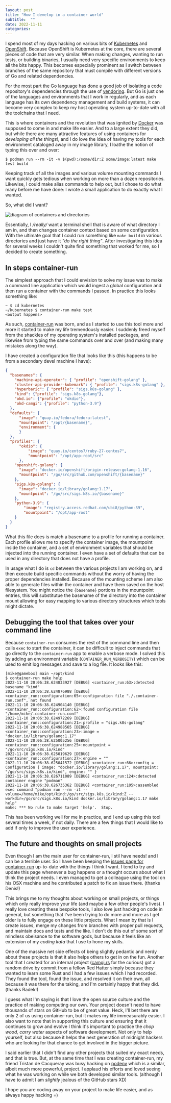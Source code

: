 ```yaml
---
layout: post
title: "How I develop in a container world"
subtitle:  ""
date: 2022-11-11
categories:
---
```


I spend most of my days hacking on various bits of [Kubernetes](https://kubernetes.io)
and [OpenShift](https://openshift/com). Because OpenShift is Kubernetes at the
core, there are several pieces of code that are very similar. When making changes,
wanting to run tests, or building binaries, I usually need very specific
environments to keep all the bits happy. This becomes especially prominent as
I switch between branches of the same repository that must compile with
different versions of Go and related dependencies.

For the most part the Go language has done a good job of isolating a code
repository's dependencies through the use of [vendoring](https://go.dev/ref/mod#vendoring).
But Go is just one of the languages and environments that I work in regularly,
and as each language has its own dependency management and build systems, it
can become very complex to keep my host operating system up-to-date with all
the toolchains that I need.

This is where containers and the revolution that was ignited by [Docker](https://docker.com)
was supposed to come in and make life easier. And to a large extent they did, but
while there are many attractive features of using containers for
_developing all the things!_, and I do love the idea of having my tools for
each environment cataloged away in my image library, I loathe the notion of
typing this over and over:

```
$ podman run --rm -it -v $(pwd):/some/dir:Z some/image:latest make test build
```

Keeping track of all the images and various volume mounting commands I want
quickly gets tedious when working on more than a dozen repositories. Likewise,
I could make alias commands to help out, but I chose to do what many before me
have done: I wrote a small application to do exactly what I wanted.

So, what did I want?

<img src="/img/container-run-1.png" class="img-responsive center-block" alt="diagram of containers and directories">

Essentially, I _/really/_ want a terminal shell that is aware of what
directory I am in, and then changes container context based on some configuration.
With the ultimate goal that I could run something like `make build` in various
directories and just have it _"do the right thing"_.  After investigating this
idea for several weeks I couldn't quite find something that worked for me, so I
decided to create something.

## In steps container-run

The simplest approach that I could envision to solve my issue was to make a
command line application which would ingest a global configuration and then
run a container with the commands I passed. In practice this looks something
like:

```shell
~ $ cd kubernetes
~/kubernetes $ container-run make test
<output happens>
```

As such, [container-run](https://gitlab.com/elmiko/container-run) was born, and
as I started to use this tool more and more it started to make my life
tremendously easier. I suddenly freed myself from the shackles of my operating
system's installed packages, and likewise from typing the same commands over
and over (and making many mistakes along the way).

I have created a configuration file that looks like this (this happens to be
from a secondary devel machine I have):

```json
{
  "basenames": {
    "machine-api-operator": { "profile": "openshift-golang" },
    "cluster-api-provider-kubemark": { "profile": "sigs.k8s-golang" },
    "hyperbaric": { "profile": "sigs.k8s-golang" },
    "kind": {"profile": "sigs.k8s-golang"},
    "okd.io": {"profile": "okdio"},
    "okd-camgi": {"profile": "python-3.9"}
  },
  "defaults": {
      "image": "quay.io/fedora/fedora:latest",
      "mountpoint": "/opt/{basename}",
      "environment": {
      }
  },
  "profiles": {
      "okdio": {
          "image": "quay.io/centos7/ruby-27-centos7",
          "mountpoint": "/opt/app-root/src"
      },
    "openshift-golang": {
      "image": "docker.io/openshift/origin-release:golang-1.16",
      "mountpoint": "/go/src/github.com/openshift/{basename}"
    },
    "sigs.k8s-golang": {
      "image": "docker.io/library/golang:1.17",
      "mountpoint": "/go/src/sigs.k8s.io/{basename}"
    },
    "python-3.9": {
        "image": "registry.access.redhat.com/ubi8/python-39",
        "mountpoint": "/opt/app-root"
    }
  }
}
```

What this file does is match a basename to a profile for running a container.
Each profile allows me to specify the container image, the mountpoint inside
the container, and a set of environment variables that should be injected into
the running container. I even have a set of defaults that can be used in any
directory that does not have a profile.

In usage what I do is `cd` between the various projects I am working on, and
then execute build specific commands without the worry of having the
proper dependencies installed. Because of the mounting scheme I am also able
to generate files within the container and have them saved on the host filesystem.
You might notice the `{basename}` portions in the mountpoint entries, this will
substitutue the basename of the directory into the container mount allowing for
easy mapping to various directory structures which tools might dictate.

## Debugging the tool that takes over your command line

Because `container-run` consumes the rest of the command line and then
calls `exec` to start the container, it can be difficult to inject commands
that go directly to the `container-run` app to enable a verbose mode. I solved
this by adding an environment variable (`CONTAINER_RUN_VERBOSITY`) which can be
used to emit log messages and save to a log file. It looks like this:

```shell
[mike@gamebox] main ~/opt/kind
$ container-run make help
2022-11-10 20:06:38.624833927 [DEBUG] <container_run:63>:detected basename "kind"
2022-11-10 20:06:38.624876988 [DEBUG] <container_run::configuration:65>:configuration file "./.container-run.conf", not found
2022-11-10 20:06:38.624904140 [DEBUG] <container_run::configuration:62>:found configuration file "/home/mike/.container-run.conf"
2022-11-10 20:06:38.624972269 [DEBUG] <container_run::configuration:21>:profile = "sigs.k8s-golang"
2022-11-10 20:06:38.624988565 [DEBUG] <container_run::configuration:23>:image = "docker.io/library/golang:1.17"
2022-11-10 20:06:38.625005256 [DEBUG] <container_run::configuration:25>:mountpoint = "/go/src/sigs.k8s.io/kind"
2022-11-10 20:06:38.625019629 [DEBUG] <container_run::configuration:27>:engine = ""
2022-11-10 20:06:38.625041572 [DEBUG] <container_run:66>:config = Configuration { image: "docker.io/library/golang:1.17", mountpoint: "/go/src/sigs.k8s.io/kind", engine: "" }
2022-11-10 20:06:38.626711089 [DEBUG] <container_run:124>:detected container engine "podman"
2022-11-10 20:06:38.626735362 [DEBUG] <container_run:105>:assembled exec command "podman run --rm -it --volume=/home/mike/opt/kind:/go/src/sigs.k8s.io/kind:Z --workdir=/go/src/sigs.k8s.io/kind docker.io/library/golang:1.17 make help"
make: *** No rule to make target 'help'.  Stop.
```

This has been working well for me in practice, and I end up using this tool
several times a week, if not daily. There are a few things that I would like
to add if only to improve the user experience.

## The future and thoughts on small projects

Even though I am the main user for container-run, I stil have needs! and I can
be a terrible user. So I have been keeping the
[issues page for container-run](https://gitlab.com/elmiko/container-run/-/issues)
up-to-date with the things I think I want. I tend to try and update this page
whenever a bug happens or a thought occurs about what I think the project needs.
I even managed to get a colleague using the tool on his OSX machine and he
contributed a patch to fix an issue there. (thanks Denis!)

This brings me to my thoughts about working on small projects, or things
which only really improve your life (and maybe a few other people's lives). I
really love creating these bespoke tools, I also love just hacking on code in
general, but something that I've been trying to do more and more as I get older
is to fully engage on these little projects. What I mean by that is I create
issues, merge my changes from branches with proper pull requests, and maintain
docs and tests and the like. I don't do this out of some sort of mindless
obeisance to the software gods, but because it feels like an extension of my
_coding kata_ that I use to hone my skills.

One of the massive net side effects of being slightly pedantic and nerdy about
these projects is that it also helps others to get in on the fun. Another tool
that I created for an internal project ([camgi.rs](https://github.com/elmiko/camgi.rs)
for the curious) got a random drive by commit from a fellow Red Hatter simply
because they wanted to learn some Rust and I had a few issues which I had
recorded. They found the tool, found the issue, and resolved it on their own,
all because it was there for the taking, and I'm certainly happy that they did. (thanks Radek!)

I guess what I'm saying is that I love the open source culture and the practice
of making computing our own. Your project doesn't need to have thousands of stars
on GitHub to be of great value. Heck, I'll bet there are only 2 of us using
container-run, but it makes my life immeasurably easier. I also want to note
that in supporting this culture and ensuring that it continues to grow and evolve
I think it's important to practice the _chop wood, carry water_ aspects of software
development. Not only to help yourself, but also because it helps the next
generation of midnight hackers who are looking for that chance to get involved
in the bigger picture.

I said earlier that I didn't find any other projects that suited my exact needs,
and that is true. But, at the same time that I was creating container-run, my
friend Tristan de Cacqueray was busy hacking on [podenv](https://github.com/podenv/podenv)
which is a similar, albeit much more powerful, project. I applaud his efforts
and loved seeing what he was working on while we both developed similar tools.
(although I have to admit I am _slightly_ jealous of the GitHub stars XD)

I hope you are coding away on your project to make life easier, and as always
happy hacking =)
